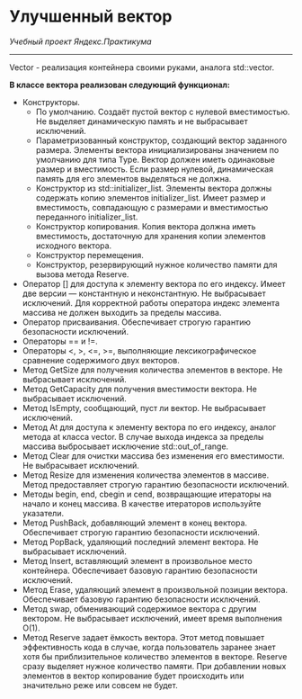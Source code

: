 # **Улучшенный вектор**
*Учебный проект Яндекс.Практикума*
____
Vector - реализация контейнера своими руками, аналога std::vector.

**В классе вектора реализован следующий функционал:**
- Конструкторы.
  - По умолчанию. Создаёт пустой вектор с нулевой вместимостью. Не выделяет динамическую память и не выбрасывает исключений.
  - Параметризованный конструктор, создающий вектор заданного размера. Элементы вектора инициализированы значением по умолчанию для типа Type. Вектор должен иметь одинаковые размер и вместимость. Если размер нулевой, динамическая память для его элементов выделяться не должна.
  - Конструктор из std::initializer_list. Элементы вектора должны содержать копию элементов initializer_list. Имеет размер и вместимость, совпадающую с размерами и вместимостью переданного initializer_list.
  - Конструктор копирования. Копия вектора должна иметь вместимость, достаточную для хранения копии элементов исходного вектора.
  - Конструктор перемещения.
  - Конструктор, резервирующий нужное количество памяти для вызова метода Reserve.
- Оператор [] для доступа к элементу вектора по его индексу. Имеет две версии — константную и неконстантную. Не выбрасывает исключений. Для корректной работы оператора индекс элемента массива не должен выходить за пределы массива.
- Оператор присваивания. Обеспечивает строгую гарантию безопасности исключений.
- Операторы == и !=.
- Операторы <, >, <=, >=, выполняющие лексикографическое сравнение содержимого двух векторов.
- Метод GetSize для получения количества элементов в векторе. Не выбрасывает исключений.
- Метод GetCapacity для получения вместимости вектора. Не выбрасывает исключений.
- Метод IsEmpty, сообщающий, пуст ли вектор. Не выбрасывает исключений.
- Метод At для доступа к элементу вектора по его индексу, аналог метода at класса vector. В случае выхода индекса за пределы массива выбросывает исключение std::out_of_range.
- Метод Clear для очистки массива без изменения его вместимости. Не выбрасывает исключений.
- Метод Resize для изменения количества элементов в массиве. Метод предоставляет строгую гарантию безопасности исключений.
- Методы begin, end, cbegin и cend, возвращающие итераторы на начало и конец массива. В качестве итераторов используйте указатели.
- Метод PushBack, добавляющий элемент в конец вектора. Обеспечивает строгую гарантию безопасности исключений.
- Метод PopBack, удаляющий последний элемент вектора. Не выбрасывает исключений.
- Метод Insert, вставляющий элемент в произвольное место контейнера. Обеспечивает базовую гарантию безопасности исключений.
- Метод Erase, удаляющий элемент в произвольной позиции вектора. Обеспечивает базовую гарантию безопасности исключений.
- Метод swap, обменивающий содержимое вектора с другим вектором. Не выбрасывает исключений, имеет время выполнения O(1).
- Метод Reserve задает ёмкость вектора. Этот метод повышает эффективность кода в случае, когда пользователь заранее знает хотя бы приблизительное количество элементов в векторе. Reserve сразу выделяет нужное количество памяти. При добавлении новых элементов в вектор копирование будет происходить или значительно реже или совсем не будет.
